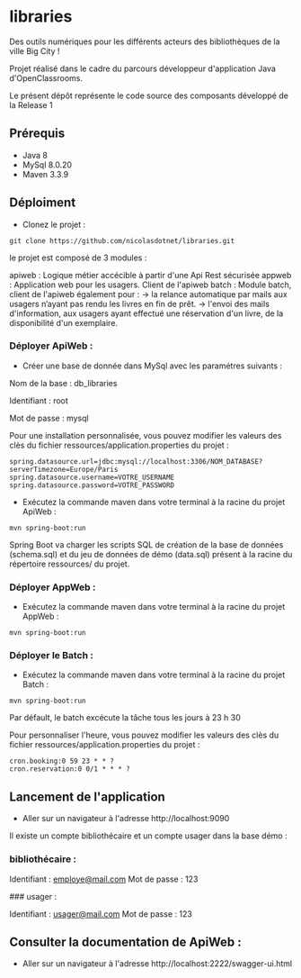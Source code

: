 # libraries

Des outils numériques pour les différents acteurs des bibliothèques de la ville Big City !

Projet réalisé dans le cadre du parcours développeur d'application Java d'OpenClassrooms.

Le présent dépôt représente le code source des composants développé de la Release 1


## Prérequis

- Java 8
- MySql 8.0.20
- Maven 3.3.9

## Déploiment

- Clonez le projet : 

```shell
git clone https://github.com/nicolasdotnet/libraries.git
```

le projet est composé de 3 modules : 

apiweb : Logique métier accécible à partir d'une Api Rest sécurisée
appweb : Application web pour les usagers. Client de l'apiweb
batch : Module batch, client de l'apiweb également pour : 
-> la relance automatique par mails aux usagers n’ayant pas rendu les livres en fin de prêt.
-> l'envoi des mails d'information, aux usagers ayant effectué une réservation d'un livre, de la disponibilité d'un exemplaire.

### Déployer ApiWeb : 

- Créer une base de donnée dans MySql avec les paramétres suivants : 

Nom de la base  : db_libraries

Identifiant : root

Mot de passe : mysql

Pour une installation personnalisée, vous pouvez modifier les valeurs des clès du fichier ressources/application.properties du projet :  

```shell
spring.datasource.url=jdbc:mysql://localhost:3306/NOM_DATABASE?serverTimezone=Europe/Paris
spring.datasource.username=VOTRE_USERNAME
spring.datasource.password=VOTRE_PASSWORD
```
- Exécutez la commande maven dans votre terminal à la racine du projet ApiWeb :

```shell
mvn spring-boot:run
```
Spring Boot va charger les scripts SQL de création de la base de données (schema.sql) et du jeu de données de démo (data.sql) présent à la racine du répertoire ressources/ du projet.

### Déployer AppWeb :

- Exécutez la commande maven dans votre terminal à la racine du projet AppWeb :

```shell
mvn spring-boot:run
```

### Déployer le Batch : 

- Exécutez la commande maven dans votre terminal à la racine du projet Batch :

```shell
mvn spring-boot:run
```
Par défault, le batch excécute la tâche tous les jours à 23 h 30

Pour personnaliser l'heure, vous pouvez modifier les valeurs des clès du fichier ressources/application.properties du projet : 

```shell
cron.booking:0 59 23 * * ?
cron.reservation:0 0/1 * * * ?
``` 

## Lancement de l'application

- Aller sur un navigateur à l'adresse http://localhost:9090

Il existe un compte bibliothécaire et un compte usager dans la base démo :

### bibliothécaire : 

Identifiant : employe@mail.com
Mot de passe : 123

### usager :

Identifiant : usager@mail.com
Mot de passe : 123

## Consulter la documentation de ApiWeb : 

- Aller sur un navigateur à l'adresse http://localhost:2222/swagger-ui.html

